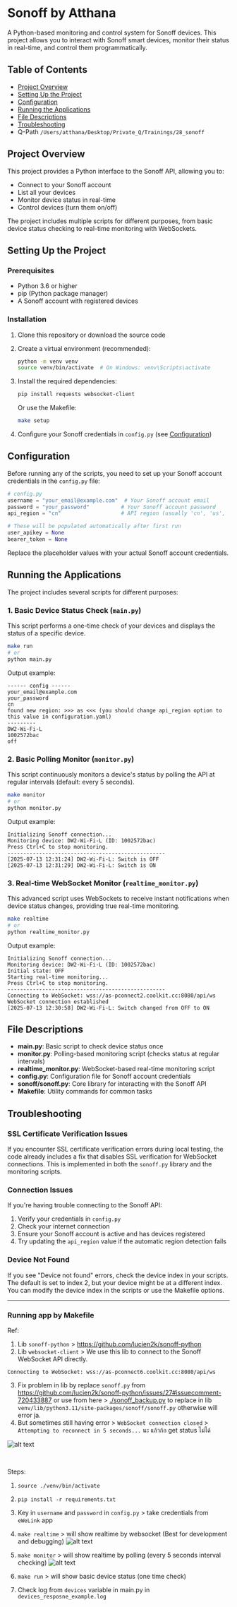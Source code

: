 # Sonoff by Atthana

A Python-based monitoring and control system for Sonoff devices. This project allows you to interact with Sonoff smart devices, monitor their status in real-time, and control them programmatically.

## Table of Contents

- [Project Overview](#project-overview)
- [Setting Up the Project](#setting-up-the-project)
- [Configuration](#configuration)
- [Running the Applications](#running-the-applications)
- [File Descriptions](#file-descriptions)
- [Troubleshooting](#troubleshooting)
- Q-Path `/Users/atthana/Desktop/Private_Q/Trainings/28_sonoff`

## Project Overview

This project provides a Python interface to the Sonoff API, allowing you to:

- Connect to your Sonoff account
- List all your devices
- Monitor device status in real-time
- Control devices (turn them on/off)

The project includes multiple scripts for different purposes, from basic device status checking to real-time monitoring with WebSockets.

## Setting Up the Project

### Prerequisites

- Python 3.6 or higher
- pip (Python package manager)
- A Sonoff account with registered devices

### Installation

1. Clone this repository or download the source code

2. Create a virtual environment (recommended):
   ```bash
   python -m venv venv
   source venv/bin/activate  # On Windows: venv\Scripts\activate
   ```

3. Install the required dependencies:
   ```bash
   pip install requests websocket-client
   ```

   Or use the Makefile:
   ```bash
   make setup
   ```

4. Configure your Sonoff credentials in `config.py` (see [Configuration](#configuration))

## Configuration

Before running any of the scripts, you need to set up your Sonoff account credentials in the `config.py` file:

```python
# config.py
username = "your_email@example.com"  # Your Sonoff account email
password = "your_password"          # Your Sonoff account password
api_region = "cn"                   # API region (usually 'cn', 'us', 'eu')

# These will be populated automatically after first run
user_apikey = None
bearer_token = None
```

Replace the placeholder values with your actual Sonoff account credentials.

## Running the Applications

The project includes several scripts for different purposes:

### 1. Basic Device Status Check (`main.py`)

This script performs a one-time check of your devices and displays the status of a specific device.

```bash
make run
# or
python main.py
```

Output example:
```
------ config ------
your_email@example.com
your_password
cn
found new region: >>> as <<< (you should change api_region option to this value in configuration.yaml)
---------
DW2-Wi-Fi-L
1002572bac
off
```

### 2. Basic Polling Monitor (`monitor.py`)

This script continuously monitors a device's status by polling the API at regular intervals (default: every 5 seconds).

```bash
make monitor
# or
python monitor.py
```

Output example:
```
Initializing Sonoff connection...
Monitoring device: DW2-Wi-Fi-L (ID: 1002572bac)
Press Ctrl+C to stop monitoring.
--------------------------------------------------
[2025-07-13 12:31:24] DW2-Wi-Fi-L: Switch is OFF
[2025-07-13 12:31:29] DW2-Wi-Fi-L: Switch is ON
```

### 3. Real-time WebSocket Monitor (`realtime_monitor.py`)

This advanced script uses WebSockets to receive instant notifications when device status changes, providing true real-time monitoring.

```bash
make realtime
# or
python realtime_monitor.py
```

Output example:
```
Initializing Sonoff connection...
Monitoring device: DW2-Wi-Fi-L (ID: 1002572bac)
Initial state: OFF
Starting real-time monitoring...
Press Ctrl+C to stop monitoring.
--------------------------------------------------
Connecting to WebSocket: wss://as-pconnect2.coolkit.cc:8080/api/ws
WebSocket connection established
[2025-07-13 12:30:58] DW2-Wi-Fi-L: Switch changed from OFF to ON
```

## File Descriptions

- **main.py**: Basic script to check device status once
- **monitor.py**: Polling-based monitoring script (checks status at regular intervals)
- **realtime_monitor.py**: WebSocket-based real-time monitoring script
- **config.py**: Configuration file for Sonoff account credentials
- **sonoff/sonoff.py**: Core library for interacting with the Sonoff API
- **Makefile**: Utility commands for common tasks

## Troubleshooting

### SSL Certificate Verification Issues

If you encounter SSL certificate verification errors during local testing, the code already includes a fix that disables SSL verification for WebSocket connections. This is implemented in both the `sonoff.py` library and the monitoring scripts.

### Connection Issues

If you're having trouble connecting to the Sonoff API:

1. Verify your credentials in `config.py`
2. Check your internet connection
3. Ensure your Sonoff account is active and has devices registered
4. Try updating the `api_region` value if the automatic region detection fails

### Device Not Found

If you see "Device not found" errors, check the device index in your scripts. The default is set to index 2, but your device might be at a different index. You can modify the device index in the scripts or use the Makefile options.

---

### Running app by Makefile

Ref:
1. Lib `sonoff-python` > https://github.com/lucien2k/sonoff-python
2. Lib `websocket-client` > We use this lib to connect to the Sonoff WebSocket API directly.
```
Connecting to WebSocket: wss://as-pconnect6.coolkit.cc:8080/api/ws
```
3. Fix problem in lib by replace `sonoff.py` from https://github.com/lucien2k/sonoff-python/issues/27#issuecomment-720433887
or use from here > [./sonoff_backup.py](./sonoff_backup.py) to replace in lib `venv/lib/python3.11/site-packages/sonoff/sonoff.py` otherwise will error ja.
4. But sometimes still having error > `WebSocket connection closed` > `Attempting to reconnect in 5 seconds...` นะ แล้วก้อ get status ไม่ได้

![alt text](image-2.png)

<br>

Steps:
1. `source ./venv/bin/activate`
2. `pip install -r requirements.txt`
3. Key in `username` and `password` in `config.py` > take credentials from `eWeLink` app
4. `make realtime` > will show realtime by websocket (Best for development and debugging)
![alt text](image.png)

5. `make monitor` > will show realtime by polling (every 5 seconds interval checking)
![alt text](image-1.png)

6. `make run` > will show basic device status (one time check)
7. Check log from `devices` variable in main.py in  `devices_resposne_example.log`
